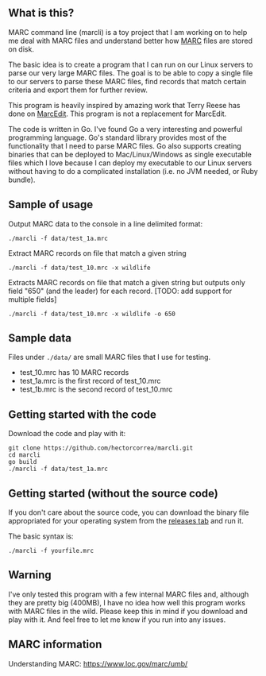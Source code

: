 ## What is this?
MARC command line (marcli) is a toy project that I am working on to help me deal with MARC files and understand better how [MARC](https://www.loc.gov/marc/umb/um01to06.html) files are stored on disk.

The basic idea is to create a program that I can run on our Linux servers to parse our very large MARC files. The goal is to be able to copy a single file to our servers to parse these MARC files, find records that match certain criteria and export them for further review.

This program is heavily inspired by amazing work that Terry Reese has done on [MarcEdit](http://marcedit.reeset.net/). This program is not a replacement for MarcEdit.

The code is written in Go. I've found Go a very interesting and powerful programming language. Go's standard library provides most of the functionality that I need to parse MARC files. Go also supports creating binaries that can be deployed to Mac/Linux/Windows as single executable files which I love because I can deploy my executable to our Linux servers without having to do a complicated installation (i.e. no JVM needed, or Ruby bundle).


## Sample of usage

Output MARC data to the console in a line delimited format:
```
./marcli -f data/test_1a.mrc
```

Extract MARC records on file that match a given string
```
./marcli -f data/test_10.mrc -x wildlife
```

Extracts MARC records on file that match a given string but outputs only field "650" (and the leader) for each record. [TODO: add support for multiple fields]
```
./marcli -f data/test_10.mrc -x wildlife -o 650
```


## Sample data
Files under `./data/` are small MARC files that I use for testing.

* test_10.mrc has 10 MARC records
* test_1a.mrc is the first record of test_10.mrc
* test_1b.mrc is the second record of test_10.mrc


## Getting started with the code
Download the code and play with it:

```
git clone https://github.com/hectorcorrea/marcli.git
cd marcli
go build
./marcli -f data/test_1a.mrc  
```


## Getting started (without the source code)
If you don't care about the source code, you can download the binary file appropriated for your operating system from the [releases tab](https://github.com/hectorcorrea/marcli/releases) and run it.

The basic syntax is:

```
./marcli -f yourfile.mrc
```


## Warning
I've only tested this program with a few internal MARC files and, although they are pretty big (400MB), I have no idea how well this program works with MARC files in the wild. Please keep this in mind if you download and play with it. And feel free to let me know if you run into any issues.


## MARC information
Understanding MARC: https://www.loc.gov/marc/umb/
